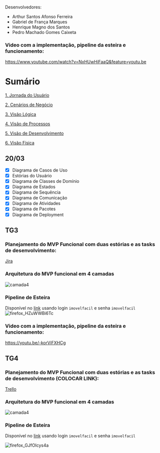 
Desenvolvedores:
- Arthur Santos Afonso Ferreira
- Gabriel de França Marques	
- Henrique Magno dos Santos
- Pedro Machado Gomes Caixeta

### Video com a implementação, pipeline da esteira e funcionamento:
https://www.youtube.com/watch?v=NxHUwHiFaaQ&feature=youtu.be


# Sumário
[1. Jornada do Usuário](https://github.com/henriquemgn/ProjEngenhariaSoftware/wiki/1-%E2%80%90-Jornada-De-Usu%C3%A1rio)

[2. Cenários de Negócio](https://github.com/henriquemgn/ProjEngenhariaSoftware/wiki/2-%E2%80%90-Cen%C3%A1rios-de-Neg%C3%B3cio-%E2%80%90-Diagrama-de-Casos-de-Uso---Est%C3%B3rias-de-Usu%C3%A1rio)

[3. Visão Lógica](https://github.com/henriquemgn/ProjEngenhariaSoftware/wiki/3-%E2%80%90-Vis%C3%A3o-L%C3%B3gica-%E2%80%90-Diagrama-de-Classes-de-Dom%C3%ADnio-e-Diagrama-de-Estados)

[4. Visão de Processos](https://github.com/henriquemgn/ProjEngenhariaSoftware/wiki/4-%E2%80%90-Vis%C3%A3o-de-Processos-%E2%80%90-Diagrama-de-Sequencia,-Diagrama-de-Comunica%C3%A7%C3%A3o,-Diagrama-de-Atividades)

[5. Visão de Desenvolvimento](https://github.com/henriquemgn/ProjEngenhariaSoftware/wiki/5-%E2%80%90-Vis%C3%A3o-de-Desenvolvimento-%E2%80%90-Diagrama-de-Pacotes-e-Diagrama-de-COmponentes)

[6. Visão Física](https://github.com/henriquemgn/ProjEngenhariaSoftware/wiki/6-%E2%80%90-Vis%C3%A3o-F%C3%ADsica-%E2%80%90-Diagrama-de-Deployment)


## 20/03
- [X] Diagrama de Casos de Uso 
- [X] Estórias do Usuário
- [X] Diagrama de Classes de Domínio 
- [X] Diagrama de Estados
- [X] Diagrama de Sequência
- [X] Diagrama de Comunicação 
- [X] Diagrama de Atividades
- [X] Diagrama de Pacotes 
- [X] Diagrama de Deployment  
  
## TG3
### Planejamento do MVP Funcional com duas estórias e as tasks de desenvolvimento: 
[Jira](https://imovelfacilmack.atlassian.net/jira/software/projects/IFM/boards/1)  


### Arquitetura do MVP funcional em 4 camadas
![camada4](https://github.com/henriquemgn/ProjEngenhariaSoftware/assets/38442814/50aeac57-eb60-4dd1-82a9-056c665aa195)  


### Pipeline de Esteira 
Disponível no [link](https://teamcity.gabsfrmarqs.boo) usando login ``imovelfacil`` e senha ``imovelfacil`` 
![firefox_HZuWWBi6Tc](https://github.com/henriquemgn/ProjEngenhariaSoftware/assets/38442814/f0354dc4-f3d6-4490-9b73-421bc71e4f20)  


### Video com a implementação, pipeline da esteira e funcionamento:
https://youtu.be/-korViFXHCg  

## TG4
### Planejamento do MVP Funcional com duas estórias e as tasks de desenvolvimento (COLOCAR LINK): 
[Trello](https://imovelfacilmack.atlassian.net/jira/software/projects/IFM/boards/1)  


### Arquitetura do MVP funcional em 4 camadas
![camada4](https://github.com/henriquemgn/ProjEngenhariaSoftware/assets/38442814/44da57dc-54ad-4302-b5ea-c90160adcc27)
  


### Pipeline de Esteira 
Disponível no [link](https://teamcity.gabsfrmarqs.boo) usando login ``imovelfacil`` e senha ``imovelfacil`` 

![firefox_GJfOIcys4a](https://github.com/henriquemgn/ProjEngenhariaSoftware/assets/38442814/de79e4e0-d6b8-4340-be8a-275c254799b8)
